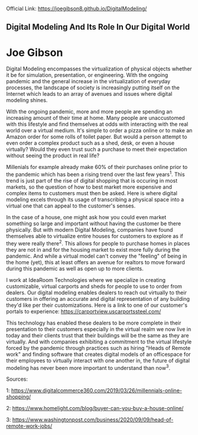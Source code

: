 Official Link: https://joegibson8.github.io/DigitalModeling/
## Digital Modeling And Its Role In Our Digital World
# Joe Gibson

Digital Modeling encompasses the virtualization of physical objects whether it be for simulation, presentation, or engineering. With the ongoing pandemic and the general increase in the virtualization of everyday processes, the landscape of society is increasingly putting itself on the Internet which leads to an array of avenues and issues where digital modeling shines. 

With the ongoing pandemic, more and more people are spending an increasing amount of their time at home. Many people are unaccustomed with this lifestyle and find themselves at odds with interacting with the real world over a virtual medium. It's simple to order a pizza online or to make an Amazon order for some rolls of toilet paper. But would a person attempt to even order a complex product such as a shed, desk, or even a house virtually? Would they even trust such a purchase to meet their expectation without seeing the product in real life? 

Millenials for example already make 60% of their purchases online prior to the pandemic which has been a rising trend over the last few years<sup>1</sup>. This trend is just part of the rise of digital shopping that is occuring in most markets, so the question of how to best market more expensive and complex items to customers must then be asked. Here is where digital modeling excels through its usage of transcribing a physical space into a virtual one that can appeal to the customer's senses. 

In the case of a house, one might ask how you could even market something so large and important without having the customer be there physically. But with modern Digital Modeling, companies have found themselves able to virtualize entire houses for customers to explore as if they were really there<sup>2</sup>. This allows for people to purchase homes in places they are not in and for the housing market to exist more fully during the pandemic. And while a virtual model can't convey the "feeling" of being in the home (yet), this at least offers an avenue for realtors to move forward during this pandemic as well as open up to more clients. 

I work at IdeaRoom Technologies where we specialize in creating customizable, virtual carports and sheds for people to use to order from dealers. Our digital modeling enables dealers to reach out virtually to their customers in offering an accurate and digital representation of any building they'd like per their customizations. Here is a link to one of our customer's portals to experience: https://carportview.uscarportssteel.com/

This technology has enabled these dealers to be more complete in their presentation to their customers especially in the virtual realm we now live in today and their clients trust that their buildings will be the same as they are virtually. And with companies exhibiting a commitment to the virtual lifestyle forced by the pandemic through practices such as hiring "Heads of Remote work" and finding software that creates digital models of an officespace for their employees to virtually interact with one another in, the future of digital modeling has never been more important to understand than now<sup>3</sup>.

Sources: 

1: https://www.digitalcommerce360.com/2019/03/26/millennials-online-shopping/

2: https://www.homelight.com/blog/buyer-can-you-buy-a-house-online/

3: https://www.washingtonpost.com/business/2020/09/09/head-of-remote-work-jobs/

